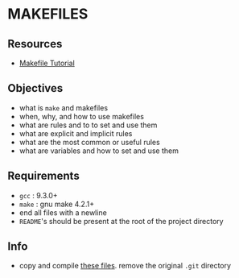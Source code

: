 # MAKEFILES

## Resources

- [Makefile Tutorial](https://makefiletutorial.com/)

## Objectives

- what is `make` and makefiles
- when, why, and how to use makefiles
- what are rules and to to set and use them
- what are explicit and implicit rules
- what are the most common or useful rules
- what are variables and how to set and use them

## Requirements

- `gcc` : 9.3.0+
- `make` : gnu make 4.2.1+
- end all files with a newline
- `README`'s should be present at the root of the project directory

## Info

- copy and compile [these files](https://github.com/hs-hq/0x1B.c). remove the original `.git` directory
